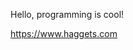 Hello, programming is cool!

https://www.haggets.com

<!---
Haggets/Haggets is a ✨ special ✨ repository because its `README.md` (this file) appears on your GitHub profile.
You can click the Preview link to take a look at your changes.
--->
